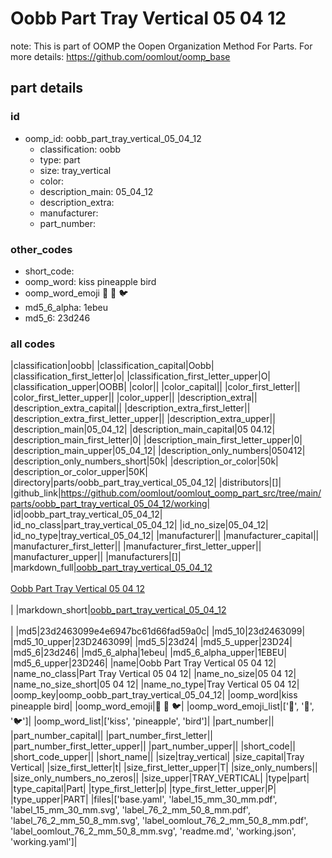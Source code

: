 # Oobb Part Tray Vertical 05 04 12  

note: This is part of OOMP the Oopen Organization Method For Parts. For more details: https://github.com/oomlout/oomp_base

##  part details





### id
* oomp_id: oobb_part_tray_vertical_05_04_12
  * classification: oobb
  * type: part
  * size: tray_vertical
  * color: 
  * description_main: 05_04_12
  * description_extra: 
  * manufacturer: 
  * part_number: 

### other_codes
* short_code: 
* oomp_word: kiss pineapple bird
* oomp_word_emoji :kiss: :pineapple: :bird:
* md5_6_alpha: 1ebeu
* md5_6: 23d246

### all codes 
|classification|oobb|
|classification_capital|Oobb|
|classification_first_letter|o|
|classification_first_letter_upper|O|
|classification_upper|OOBB|
|color||
|color_capital||
|color_first_letter||
|color_first_letter_upper||
|color_upper||
|description_extra||
|description_extra_capital||
|description_extra_first_letter||
|description_extra_first_letter_upper||
|description_extra_upper||
|description_main|05_04_12|
|description_main_capital|05 04.12|
|description_main_first_letter|0|
|description_main_first_letter_upper|0|
|description_main_upper|05_04_12|
|description_only_numbers|050412|
|description_only_numbers_short|50k|
|description_or_color|50k|
|description_or_color_upper|50K|
|directory|parts/oobb_part_tray_vertical_05_04_12|
|distributors|[]|
|github_link|https://github.com/oomlout/oomlout_oomp_part_src/tree/main/parts/oobb_part_tray_vertical_05_04_12/working|
|id|oobb_part_tray_vertical_05_04_12|
|id_no_class|part_tray_vertical_05_04_12|
|id_no_size|05_04_12|
|id_no_type|tray_vertical_05_04_12|
|manufacturer||
|manufacturer_capital||
|manufacturer_first_letter||
|manufacturer_first_letter_upper||
|manufacturer_upper||
|manufacturers|[]|
|markdown_full|[oobb_part_tray_vertical_05_04_12](https://github.com/oomlout/oomlout_oomp_part_src/tree/main/parts/oobb_part_tray_vertical_05_04_12/working)<br>[](https://github.com/oomlout/oomlout_oomp_part_src/tree/main/parts/oobb_part_tray_vertical_05_04_12/working)<br>[Oobb Part Tray Vertical 05 04 12](https://github.com/oomlout/oomlout_oomp_part_src/tree/main/parts/oobb_part_tray_vertical_05_04_12/working)<br><br>|
|markdown_short|[oobb_part_tray_vertical_05_04_12](https://github.com/oomlout/oomlout_oomp_part_src/tree/main/parts/oobb_part_tray_vertical_05_04_12/working)<br><br>|
|md5|23d2463099e4e6947bc61d66fad59a0c|
|md5_10|23d2463099|
|md5_10_upper|23D2463099|
|md5_5|23d24|
|md5_5_upper|23D24|
|md5_6|23d246|
|md5_6_alpha|1ebeu|
|md5_6_alpha_upper|1EBEU|
|md5_6_upper|23D246|
|name|Oobb Part Tray Vertical 05 04 12|
|name_no_class|Part Tray Vertical 05 04 12|
|name_no_size|05 04 12|
|name_no_size_short|05 04 12|
|name_no_type|Tray Vertical 05 04 12|
|oomp_key|oomp_oobb_part_tray_vertical_05_04_12|
|oomp_word|kiss pineapple bird|
|oomp_word_emoji|:kiss: :pineapple: :bird:|
|oomp_word_emoji_list|[':kiss:', ':pineapple:', ':bird:']|
|oomp_word_list|['kiss', 'pineapple', 'bird']|
|part_number||
|part_number_capital||
|part_number_first_letter||
|part_number_first_letter_upper||
|part_number_upper||
|short_code||
|short_code_upper||
|short_name||
|size|tray_vertical|
|size_capital|Tray Vertical|
|size_first_letter|t|
|size_first_letter_upper|T|
|size_only_numbers||
|size_only_numbers_no_zeros||
|size_upper|TRAY_VERTICAL|
|type|part|
|type_capital|Part|
|type_first_letter|p|
|type_first_letter_upper|P|
|type_upper|PART|
|files|['base.yaml', 'label_15_mm_30_mm.pdf', 'label_15_mm_30_mm.svg', 'label_76_2_mm_50_8_mm.pdf', 'label_76_2_mm_50_8_mm.svg', 'label_oomlout_76_2_mm_50_8_mm.pdf', 'label_oomlout_76_2_mm_50_8_mm.svg', 'readme.md', 'working.json', 'working.yaml']|
